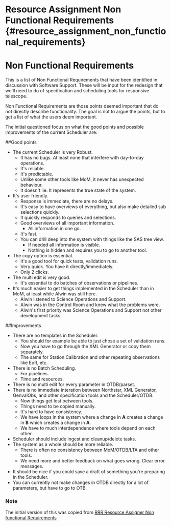 # Resource Assignment Non Functional Requirements {#resource_assignment_non_functional_requirements}

# Non Functional Requirements 

This is a list of Non Functional Requirements that have been identified in discussion with Software Support.
These will be input for the redesign that we'll need to do of specification and scheduling tools for responsive telescope.

Non Functional Requirements are those points deemed important that do not directly describe functionality.
The goal is not to argue the points, but to get a list of what the users deem important.

The initial questioned focus on what the good points and possible improvements of the current Scheduler are:

##Good points
  * The current Scheduler is very Robust.
    * It has no bugs. At least none that interfere with day-to-day operations.
    * It's reliable.
    * It's predictable.
    * Unlike some other tools like MoM, it never has unexpected behaviour.
    * It doesn't lie. It represents the true state of the system.
  * It's user friendly.
    * Response is immediate, there are no delays.
    * It's easy to have overviews of everything, but also make detailed sub selections quickly.
    * It quickly responds to queries and selections.
    * Good overviews of all important information.
      * All information in one go.
    * It's fast.
    * You can drill deep into the system with things like the SAS tree view.
      * If needed all information is visible.
      * Nothing is hidden and requires you to go to another tool.
  * The copy option is essential.
    * It's a good tool for quick tests, validation runs.
    * Very quick. You have it directly/immediately.
    * Only 2 clicks.
  * The multi edit is very good.
    * It's essential to do batches of observations or pipelines.
  * It's much easier to get things implemented in the Scheduler than in MoM, at least while Alwin was still here.
    * Alwin listened to Science Operations and Support.
    * Alwin was in the Control Room and knew what the problems were.
    * Alwin's first priority was Science Operations and Support not other development tasks.

##Improvements
  * There are no templates in the Scheduler.
    * You should for example be able to just chose a set of validation runs.
    * Now you have to go through the XML Generator or copy them separately.
    * The same for Station Calibration and other repeating observations like EoR, etc.
  * There is no Batch Scheduling.
    * For pipelines.
    * Time and resources.
  * There is no multi edit for every parameter in OTDB/parset.
  * There is no immediate interation between Northstar, XML Generator, GenvalObs, and other specification tools and the Scheduler/OTDB.
    * Now things get lost between tools.
    * Things need to be copied manually.
    * It's hard to have consistency.
    * We have loops in the system where a change in **A** creates a change in **B** which creates a change in **A**.
    * We have to much interdependence where tools depend on each other.
  * Scheduler should include ingest and cleanup/delete tasks.
  * The system as a whole should be more reliable.
    * There is often no consistency between MoM/OTDB/LTA and other tools.
    * We need more and better feedback on what goes wrong. Clear error messages.
  * It should be nice if you could save a draft of something you're preparing in the Scheduler.
  * You can currently not make changes in OTDB directly for a lot of parameters, but have to go to OTB.
  
### Note

The initial version of this was copied from [RRR Resource Assigner Non functional Requirements](https://www.astron.nl/lofarwiki/doku.php?id=rrr:non_functional_requirements_software_support)
